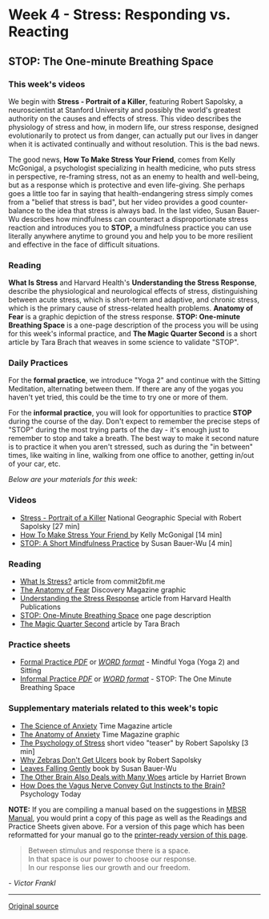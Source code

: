 # Week 4 - Stress: Responding vs. Reacting

## STOP: The One-minute Breathing Space

### This week's videos  
We begin with **Stress - Portrait of a Killer**, featuring Robert Sapolsky, a neuroscientist at Stanford University and possibly the world's greatest authority on the causes and effects of stress. This video describes the physiology of stress and how, in modern life, our stress response, designed evolutionarily to protect us from danger, can actually put our lives in danger when it is activated continually and without resolution. This is the bad news.

The good news, **How To Make Stress Your Friend**, comes from Kelly McGonigal, a psychologist specializing in health medicine, who puts stress in perspective, re-framing stress, not as an enemy to health and well-being, but as a response which is protective and even life-giving. She perhaps goes a little too far in saying that health-endangering stress simply comes from a "belief that stress is bad", but her video provides a good counter-balance to the idea that stress is always bad. In the last video, Susan Bauer-Wu describes how mindfulness can counteract a disproportionate stress reaction and introduces you to **STOP,** a mindfulness practice you can use literally anywhere anytime to ground you and help you to be more resilient and effective in the face of difficult situations.

### Reading  
**What Is Stress** and Harvard Health's **Understanding the Stress Response**, describe the physiological and neurological effects of stress, distinguishing between acute stress, which is short-term and adaptive, and chronic stress, which is the primary cause of stress-related health problems. **Anatomy of Fear** is a graphic depiction of the stress response. **STOP: One-minute Breathing Space** is a one-page description of the process you will be using for this week's informal practice, and **The Magic Quarter Second** is a short article by Tara Brach that weaves in some science to validate "STOP".

### Daily Practices  
For the **formal practice**, we introduce "Yoga 2" and continue with the Sitting Meditation, alternating between them. If there are any of the yogas you haven't yet tried, this could be the time to try one or more of them.

For the **informal practice**, you will look for opportunities to practice **STOP** during the course of the day. Don't expect to remember the precise steps of "STOP" during the most trying parts of the day - it's enough just to remember to stop and take a breath. The best way to make it second nature is to practice it when you aren't stressed, such as during the "in between" times, like waiting in line, walking from one office to another, getting in/out of your car, etc.

_Below are your materials for this week:_

### Videos
* [Stress - Portrait of a Killer][38] National Geographic Special with Robert Sapolsky [27 min]  
* [How To Make Stress Your Friend ][39] by Kelly McGonigal [14 min]  
* [STOP: A Short Mindfulness Practice][40] by Susan Bauer-Wu [4 min]  

### Reading  
* [What Is Stress?][41] article from commit2bfit.me  
* [The Anatomy of Fear][42] Discovery Magazine graphic  
* [Understanding the Stress Response][43] article from Harvard Health Publications  
* [STOP: One-Minute Breathing Space][44] one page description  
* [The Magic Quarter Second][45] article by Tara Brach  

### Practice sheets  
* [Formal Practice _PDF_][46] or [_WORD format_][47] \- Mindful Yoga (Yoga 2) and Sitting  
* [Informal Practice _PDF_][48] or [_WORD format_][49] \- STOP: The One Minute Breathing Space  

### Supplementary materials related to this week's topic  
* [The Science of Anxiety][50] Time Magazine article  
* [The Anatomy of Anxiety][51] Time Magazine graphic  
* [The Psychology of Stress][52] short video "teaser" by Robert Sapolsky [3 min]  
* [Why Zebras Don't Get Ulcers][53] book by Robert Sapolsky  
* [Leaves Falling Gently][54] book by Susan Bauer-Wu  
* [The Other Brain Also Deals with Many Woes][55] article by Harriet Brown  
* [How Does the Vagus Nerve Convey Gut Instincts to the Brain?][56] Psychology Today  

**NOTE:** If you are compiling a manual based on the suggestions in [MBSR Manual][16], you would print a copy of this page as well as the Readings and Practice Sheets given above. For a version of this page which has been reformatted for your manual go to the [printer-ready version of this page][57].


> Between stimulus and response there is a space.  
> In that space is our power to choose our response.  
> In our response lies our growth and our freedom.  
  
\- _Victor Frankl_

[1]: http://palousemindfulness.com/art/docbox-translate-flip.jpg
[2]: http://palousemindfulness.com/art/clouds1_middle_570x22.jpg
[3]: http://palousemindfulness.com/art/logo-youtube_22.gif
[4]: http://palousemindfulness.com/art/logo-facebook_22.gif
[5]: http://palousemindfulness.com/art/clouds2_title_950x115.jpg
[6]: index.html
[7]: testimonials/index.html
[8]: graduates.html
[9]: resources.html
[10]: contact.html
[11]: quotes.html
[12]: whats-new.html
[13]: selfguidedMBSR_ataglance.html
[14]: selfguidedMBSR_week0.html
[15]: selfguidedMBSR_gettingstarted.html
[16]: selfguidedMBSR_manual.html
[17]: selfguidedMBSR_week1.html
[18]: selfguidedMBSR_week2.html
[19]: selfguidedMBSR_week3.html
[20]: selfguidedMBSR_week4.html
[21]: selfguidedMBSR_week5.html
[22]: selfguidedMBSR_week5b.html
[23]: selfguidedMBSR_week6.html
[24]: selfguidedMBSR_week7.html
[25]: selfguidedMBSR_week8.html
[26]: selfguidedMBSR_certificate.html
[27]: guidedmeditations.html
[28]: meditations/bodyscan.html
[29]: meditations/sittingmeditation.html
[30]: meditations/yoga1.html
[31]: meditations/yoga2.html
[32]: meditations/soften-soothe-allow.html
[33]: meditations/RAIN.html
[34]: meditations/mountain.html
[35]: meditations/lake.html
[36]: meditations/lovingkindness.html
[37]: meditations/silent30min.html
[38]: https://www.youtube.com/watch?v=a58RrLUs4YE&amp;index=2&amp;list=PLbiVpU59JkVZeQPQ1u5mS8U1c0V7J5OJU
[39]: https://www.youtube.com/watch?v=154-mh8JbNg&amp;list=PLbiVpU59JkVZeQPQ1u5mS8U1c0V7J5OJU&amp;index=2
[40]: https://www.youtube.com/watch?v=WaszqhPCWX0&amp;index=4&amp;list=PLbiVpU59JkVZeQPQ1u5mS8U1c0V7J5OJU
[41]: docs/what-is-stress.pdf
[42]: docs/anatomy-of-fear.pdf
[43]: docs/understanding-stress.pdf
[44]: docs/STOP.pdf
[45]: docs/magic-quarter-second.pdf
[46]: practice/week4-formal.pdf
[47]: practice/week4-formal.docx
[48]: practice/week4-informal.pdf
[49]: practice/week4-informal.docx
[50]: docs/science-of-anxiety.pdf
[51]: docs/anatomy-of-anxiety.pdf
[52]: https://www.youtube.com/watch?v=r8-jOAsvj2c&amp;index=1&amp;list=PLbiVpU59JkVZeQPQ1u5mS8U1c0V7J5OJU
[53]: http://www.amazon.com/Why-Zebras-Dont-Ulcers-Third/dp/0805073698
[54]: http://www.amazon.com/Leaves-Falling-Gently-Life-Limiting-Connectedness/dp/1572249994
[55]: docs/otherbrain.pdf
[56]: https://www.psychologytoday.com/blog/the-athletes-way/201405/how-does-the-vagus-nerve-convey-gut-instincts-the-brain
[57]: docs/manualMBSRweek4.pdf
[58]: http://palousemindfulness.com/art/123rf_stop_170.jpg
[59]: quotes.html#selfguidedMBSR_week4 "more quotes"

---

[Original source](http://palousemindfulness.com/selfguidedMBSR_week4.html "Permalink to MBSR week 4")
